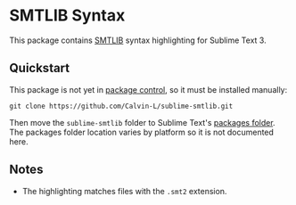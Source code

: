 # SMTLIB Syntax

This package contains [SMTLIB](http://smtlib.cs.uiowa.edu/) syntax highlighting
for Sublime Text 3.

## Quickstart

This package is not yet in [package control](https://packagecontrol.io/), so it
must be installed manually:

    git clone https://github.com/Calvin-L/sublime-smtlib.git

Then move the `sublime-smtlib` folder to Sublime Text's [packages
folder](https://www.sublimetext.com/docs/3/packages.html).  The packages folder
location varies by platform so it is not documented here.

## Notes

 - The highlighting matches files with the `.smt2` extension.

